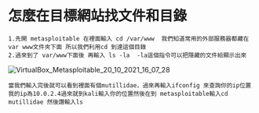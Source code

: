 # 怎麼在目標網站找文件和目錄
```
1.先開 metasploitable 在裡面輸入 cd /var/www  我們知道常用的外部服務器都藏在var www文件夾下面 所以我們利用cd 到達這個目錄
2.過來到了 var/www下面後 再輸入 ls -la  -la這個指令可以把隱藏的文件給顯示出來
```

![VirtualBox_Metasploitable_20_10_2021_16_07_28](https://user-images.githubusercontent.com/55682616/138053833-2ced6ba0-0bd8-406a-839c-db17dcc5dd5e.png)

```
當我們輸入完後就可以看到裡面有個mutillidae，過來再輸入ifconfig 來查詢你的ip位置我的ip為10.0.2.4過來就到kali輸入你的位置然後在到 metasploitable輸入cd mutillidae 然後讚輸入ls 
```
